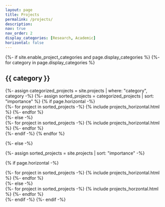 ```yaml
---
layout: page
title: Projects
permalink: /projects/
description: 
nav: true
nav_order: 2
display_categories: [Research, Academic]
horizontal: false
---
```


<!-- pages/projects.md -->
<div class="projects">
{%- if site.enable_project_categories and page.display_categories %}
  <!-- Display categorized projects -->
  {%- for category in page.display_categories %}
  <h2 class="category">{{ category }}</h2>
  {%- assign categorized_projects = site.projects | where: "category", category -%}
  {%- assign sorted_projects = categorized_projects | sort: "importance" %}
  <!-- Generate cards for each project -->
  {% if page.horizontal -%}
  <div class="container">
    <div class="row row-cols-2">
    {%- for project in sorted_projects -%}
      {% include projects_horizontal.html %}
    {%- endfor %}
    </div>
  </div>
  {%- else -%}
  <!-- <div class="grid"> -->
  <div class="row row-cols-1">
    {%- for project in sorted_projects -%}
      {% include projects_horizontal.html %}
      <!-- { include projects.html } -->
    {%- endfor %}
  </div>
  {%- endif -%}
  {% endfor %}

{%- else -%}
<!-- Display projects without categories -->
  {%- assign sorted_projects = site.projects | sort: "importance" -%}
  <!-- Generate cards for each project -->
  {% if page.horizontal -%}
  <div class="container">
    <div class="row row-cols-2">
    {%- for project in sorted_projects -%}
      {% include projects_horizontal.html %}
    {%- endfor %}
    </div>
  </div>
  {%- else -%}
  <!-- <div class="grid"> -->
  <div class="row row-cols-1">
    {%- for project in sorted_projects -%}
      {% include projects_horzontal.html %}
      <!-- { include projects.html } -->
    {%- endfor %}
  </div>
  {%- endif -%}
{%- endif -%}
</div>
